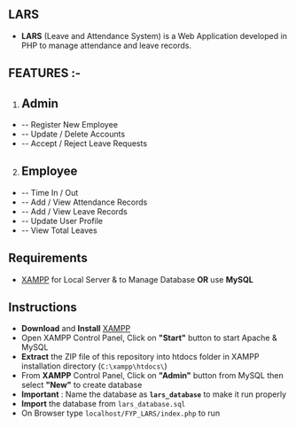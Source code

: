 ## LARS
 
* **LARS** (Leave and Attendance System) is a Web Application developed in PHP to  manage attendance and leave records. 
## FEATURES :-
1. ## Admin
* -- Register New Employee
* -- Update / Delete Accounts
* -- Accept / Reject Leave Requests
2. ## Employee
* -- Time In / Out
* -- Add / View Attendance Records
* -- Add / View Leave Records
* -- Update User Profile
* -- View Total Leaves

## Requirements
* [XAMPP](https://www.apachefriends.org/download.html) for Local Server & to Manage Database **OR** use **MySQL**
## Instructions
* **Download** and **Install** [XAMPP](https://www.apachefriends.org/download.html)
* Open XAMPP Control Panel, Click on **"Start"** button to start Apache & MySQL
* **Extract** the ZIP file of this repository into htdocs folder in XAMPP installation directory (`C:\xampp\htdocs\`)
* From **XAMPP** Control Panel, Click on **"Admin"** button from MySQL then select **"New"** to create database
* **Important** : Name the database as **`lars_database`** to make it run properly
* **Import** the database from `lars_database.sql`
* On Browser type `localhost/FYP_LARS/index.php` to run

